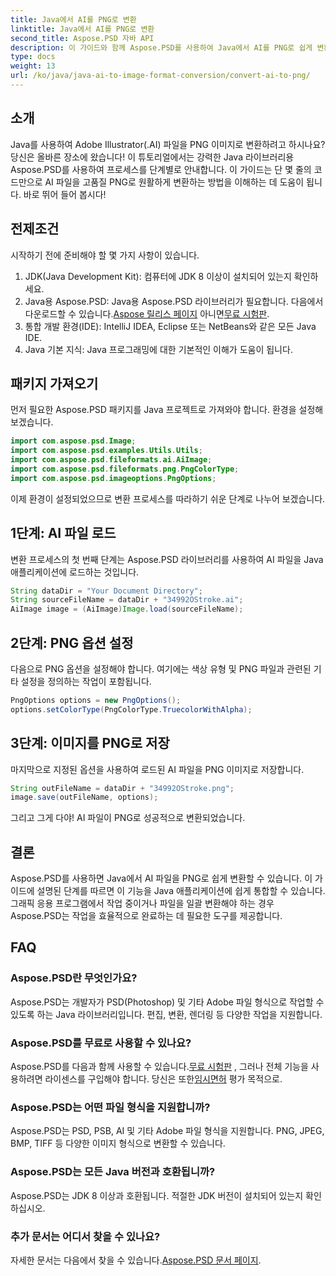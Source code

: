 ```yaml
---
title: Java에서 AI를 PNG로 변환
linktitle: Java에서 AI를 PNG로 변환
second_title: Aspose.PSD 자바 API
description: 이 가이드와 함께 Aspose.PSD를 사용하여 Java에서 AI를 PNG로 쉽게 변환하세요. 손쉽게 AI 파일을 로드하고, 옵션을 설정하고, PNG 이미지로 저장하는 방법을 알아보세요.
type: docs
weight: 13
url: /ko/java/java-ai-to-image-format-conversion/convert-ai-to-png/
---
```

## 소개
Java를 사용하여 Adobe Illustrator(.AI) 파일을 PNG 이미지로 변환하려고 하시나요? 당신은 올바른 장소에 왔습니다! 이 튜토리얼에서는 강력한 Java 라이브러리용 Aspose.PSD를 사용하여 프로세스를 단계별로 안내합니다. 이 가이드는 단 몇 줄의 코드만으로 AI 파일을 고품질 PNG로 원활하게 변환하는 방법을 이해하는 데 도움이 됩니다. 바로 뛰어 들어 봅시다!
## 전제조건
시작하기 전에 준비해야 할 몇 가지 사항이 있습니다.
1. JDK(Java Development Kit): 컴퓨터에 JDK 8 이상이 설치되어 있는지 확인하세요.
2.  Java용 Aspose.PSD: Java용 Aspose.PSD 라이브러리가 필요합니다. 다음에서 다운로드할 수 있습니다.[Aspose 릴리스 페이지](https://releases.aspose.com/psd/java/) 아니면[무료 시험판](https://releases.aspose.com/).
3. 통합 개발 환경(IDE): IntelliJ IDEA, Eclipse 또는 NetBeans와 같은 모든 Java IDE.
4. Java 기본 지식: Java 프로그래밍에 대한 기본적인 이해가 도움이 됩니다.
## 패키지 가져오기
먼저 필요한 Aspose.PSD 패키지를 Java 프로젝트로 가져와야 합니다. 환경을 설정해 보겠습니다.
```java
import com.aspose.psd.Image;
import com.aspose.psd.examples.Utils.Utils;
import com.aspose.psd.fileformats.ai.AiImage;
import com.aspose.psd.fileformats.png.PngColorType;
import com.aspose.psd.imageoptions.PngOptions;
```
이제 환경이 설정되었으므로 변환 프로세스를 따라하기 쉬운 단계로 나누어 보겠습니다.
## 1단계: AI 파일 로드
변환 프로세스의 첫 번째 단계는 Aspose.PSD 라이브러리를 사용하여 AI 파일을 Java 애플리케이션에 로드하는 것입니다.
```java
String dataDir = "Your Document Directory"; 
String sourceFileName = dataDir + "34992OStroke.ai";       
AiImage image = (AiImage)Image.load(sourceFileName);
```
## 2단계: PNG 옵션 설정
다음으로 PNG 옵션을 설정해야 합니다. 여기에는 색상 유형 및 PNG 파일과 관련된 기타 설정을 정의하는 작업이 포함됩니다.
```java
PngOptions options = new PngOptions();
options.setColorType(PngColorType.TruecolorWithAlpha);
```
## 3단계: 이미지를 PNG로 저장
마지막으로 지정된 옵션을 사용하여 로드된 AI 파일을 PNG 이미지로 저장합니다.
```java
String outFileName = dataDir + "34992OStroke.png";
image.save(outFileName, options);
```
그리고 그게 다야! AI 파일이 PNG로 성공적으로 변환되었습니다.
## 결론
Aspose.PSD를 사용하면 Java에서 AI 파일을 PNG로 쉽게 변환할 수 있습니다. 이 가이드에 설명된 단계를 따르면 이 기능을 Java 애플리케이션에 쉽게 통합할 수 있습니다. 그래픽 응용 프로그램에서 작업 중이거나 파일을 일괄 변환해야 하는 경우 Aspose.PSD는 작업을 효율적으로 완료하는 데 필요한 도구를 제공합니다.
## FAQ
### Aspose.PSD란 무엇인가요?
Aspose.PSD는 개발자가 PSD(Photoshop) 및 기타 Adobe 파일 형식으로 작업할 수 있도록 하는 Java 라이브러리입니다. 편집, 변환, 렌더링 등 다양한 작업을 지원합니다.
### Aspose.PSD를 무료로 사용할 수 있나요?
 Aspose.PSD를 다음과 함께 사용할 수 있습니다.[무료 시험판](https://releases.aspose.com/) , 그러나 전체 기능을 사용하려면 라이센스를 구입해야 합니다. 당신은 또한[임시면허](https://purchase.aspose.com/temporary-license/) 평가 목적으로.
### Aspose.PSD는 어떤 파일 형식을 지원합니까?
Aspose.PSD는 PSD, PSB, AI 및 기타 Adobe 파일 형식을 지원합니다. PNG, JPEG, BMP, TIFF 등 다양한 이미지 형식으로 변환할 수 있습니다.
### Aspose.PSD는 모든 Java 버전과 호환됩니까?
Aspose.PSD는 JDK 8 이상과 호환됩니다. 적절한 JDK 버전이 설치되어 있는지 확인하십시오.
### 추가 문서는 어디서 찾을 수 있나요?
 자세한 문서는 다음에서 찾을 수 있습니다.[Aspose.PSD 문서 페이지](https://reference.aspose.com/psd/java/).
